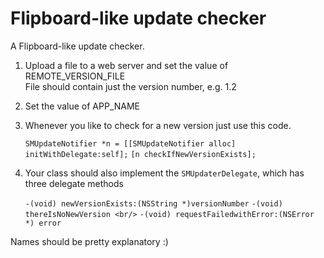 Flipboard-like update checker
=============================

A Flipboard-like update checker.

1. Upload a file to a web server and set the value of REMOTE_VERSION_FILE<br/>
   File should contain just the version number, e.g. 1.2
2. Set the value of APP_NAME
3. Whenever you like to check for a new version just use this code.
   
	`SMUpdateNotifier *n = [[SMUpdateNotifier alloc] initWithDelegate:self];`
	`[n checkIfNewVersionExists];`

4. Your class should also implement the `SMUpdaterDelegate`, which has three delegate methods

	`-(void) newVersionExists:(NSString *)versionNumber`
	`-(void) thereIsNoNewVersion <br/>`
	`-(void) requestFailedwithError:(NSError *) error`

Names should be pretty explanatory :)